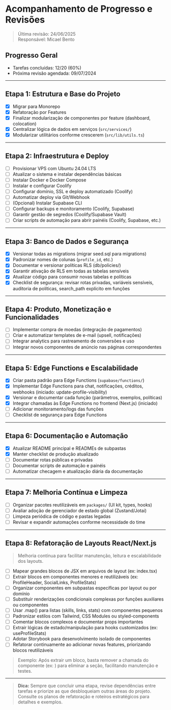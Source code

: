 # Acompanhamento de Progresso e Revisões

> Última revisão: 24/06/2025  
> Responsável: Micael Bento

## Progresso Geral

- Tarefas concluídas: 12/20 (60%)
- Próxima revisão agendada: 09/07/2024

---

## Etapa 1: Estrutura e Base do Projeto
- [x] Migrar para Monorepo
- [x] Refatoração por Features
- [x] Finalizar modularização de componentes por feature (dashboard, colocation)
- [x] Centralizar lógica de dados em serviços (`src/services/`)
- [x] Modularizar utilitários conforme crescerem (`src/lib/utils.ts`)

---

## Etapa 2: Infraestrutura e Deploy
- [ ] Provisionar VPS com Ubuntu 24.04 LTS
- [ ] Atualizar o sistema e instalar dependências básicas
- [ ] Instalar Docker e Docker Compose
- [ ] Instalar e configurar Coolify
- [ ] Configurar domínio, SSL e deploy automatizado (Coolify)
- [ ] Automatizar deploy via Git/Webhook
- [ ] (Opcional) Instalar Supabase CLI
- [ ] Configurar backups e monitoramento (Coolify, Supabase)
- [ ] Garantir gestão de segredos (Coolify/Supabase Vault)
- [ ] Criar scripts de automação para abrir painéis (Coolify, Supabase, etc.)

---

## Etapa 3: Banco de Dados e Segurança
- [x] Versionar todas as migrations (migrar seed.sql para migrations)
- [x] Padronizar nomes de colunas (`profile_id`, etc.)
- [x] Documentar e versionar políticas RLS (db/policies/)
- [x] Garantir ativação de RLS em todas as tabelas sensíveis
- [x] Atualizar código para consumir novas tabelas e políticas
- [x] Checklist de segurança: revisar rotas privadas, variáveis sensíveis, auditoria de políticas, search_path explícito em funções

---

## Etapa 4: Produto, Monetização e Funcionalidades
- [ ] Implementar compra de moedas (integração de pagamentos)
- [ ] Criar e automatizar templates de e-mail (upsell, notificações)
- [ ] Integrar analytics para rastreamento de conversões e uso
- [ ] Integrar novos componentes de anúncio nas páginas correspondentes

---

## Etapa 5: Edge Functions e Escalabilidade
- [x] Criar pasta padrão para Edge Functions (`supabase/functions/`)
- [x] Implementar Edge Functions para chat, notificações, créditos, webhooks (iniciado: update-profile-visibility)
- [x] Versionar e documentar cada função (parâmetros, exemplos, políticas)
- [x] Integrar chamadas às Edge Functions no frontend (Next.js) (iniciado)
- [ ] Adicionar monitoramento/logs das funções
- [ ] Checklist de segurança para Edge Functions

---

## Etapa 6: Documentação e Automação
- [x] Atualizar README principal e READMEs de subpastas
- [x] Manter checklist de produção atualizado
- [ ] Documentar rotas públicas e privadas
- [ ] Documentar scripts de automação e painéis
- [ ] Automatizar checagem e atualização diária da documentação

---

## Etapa 7: Melhoria Contínua e Limpeza
- [ ] Organizar pacotes reutilizáveis em `packages/` (UI kit, types, hooks)
- [ ] Avaliar adoção de gerenciador de estado global (Zustand/Jotai)
- [ ] Limpeza periódica de código e pastas legadas
- [ ] Revisar e expandir automações conforme necessidade do time

---

## Etapa 8: Refatoração de Layouts React/Next.js

> Melhoria contínua para facilitar manutenção, leitura e escalabilidade dos layouts.

- [ ] Mapear grandes blocos de JSX em arquivos de layout (ex: index.tsx)
- [ ] Extrair blocos em componentes menores e reutilizáveis (ex: ProfileHeader, SocialLinks, ProfileStats)
- [ ] Organizar componentes em subpastas específicas por layout ou por domínio
- [ ] Substituir renderizações condicionais complexas por funções auxiliares ou componentes
- [ ] Usar .map() para listas (skills, links, stats) com componentes pequenos
- [ ] Padronizar estilos com Tailwind, CSS Modules ou styled-components
- [ ] Comentar blocos complexos e documentar props importantes
- [ ] Extrair lógicas de estado/manipulação para hooks customizados (ex: useProfileStats)
- [ ] Adotar Storybook para desenvolvimento isolado de componentes
- [ ] Refatorar continuamente ao adicionar novas features, priorizando blocos reutilizáveis

> Exemplo: Após extrair um bloco, basta remover a chamada do componente (ex: <ProfileStats />) para eliminar a seção, facilitando manutenção e testes.

---

> **Dica:** Sempre que concluir uma etapa, revise dependências entre tarefas e priorize as que desbloqueiam outras áreas do projeto.  
> Consulte os planos de refatoração e roteiros estratégicos para detalhes e exemplos.
